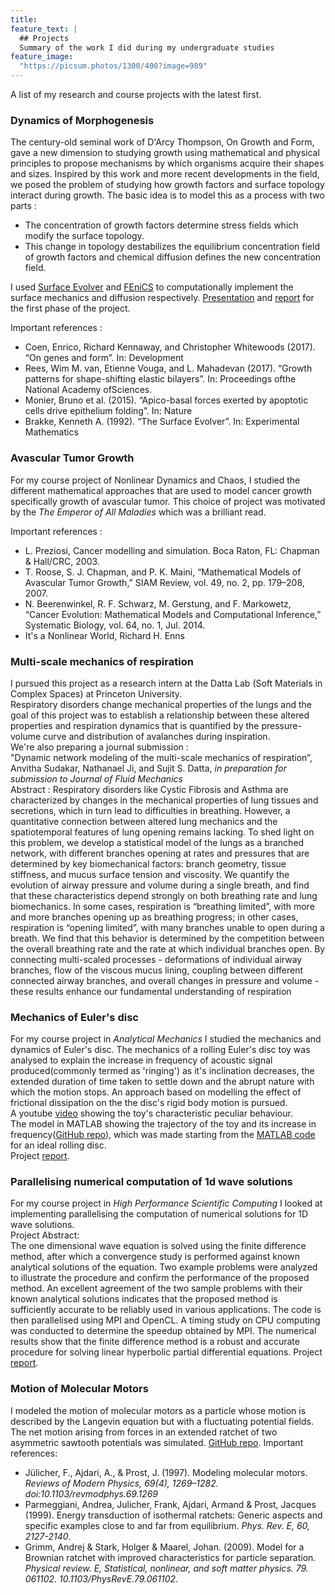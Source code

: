 ```yaml
---
title: 
feature_text: |
  ## Projects
  Summary of the work I did during my undergraduate studies
feature_image: 
  "https://picsum.photos/1300/400?image=989"
---
```

A list of my research and course projects with the latest first.

### Dynamics of Morphogenesis
  The century-old seminal work of D'Arcy Thompson, On Growth and Form, gave a new dimension to studying growth using mathematical and physical principles to propose mechanisms by which organisms acquire their shapes and sizes. Inspired by this work and more recent developments in the field, we posed the problem of studying how growth factors and surface topology interact during growth. The basic idea is to model this as a process with two parts :  
  - The concentration of growth factors determine stress fields which modify the surface topology. 
  - This change in topology destabilizes the equilibrium concentration field of growth factors and chemical diffusion defines the new concentration field.  
  
  I used [Surface Evolver](https://facstaff.susqu.edu/brakke/evolver/evolver.html) and [FEniCS](https://fenicsproject.org/) to computationally implement the surface mechanics and diffusion respectively.
  [Presentation](https://bighome.iitb.ac.in/index.php/s/w8C7RURfTbh2BhU) and [report](https://bighome.iitb.ac.in/index.php/s/TC0Xl9Ild2l7kfM) for the first phase of the project.  
  
  Important references :  
 - Coen, Enrico, Richard Kennaway, and Christopher Whitewoods (2017). “On genes and form”. In: Development
 - Rees, Wim M. van, Etienne Vouga, and L. Mahadevan (2017). “Growth patterns for shape-shifting elastic bilayers”. In: Proceedings ofthe National Academy ofSciences.
 - Monier, Bruno et al. (2015). “Apico-basal forces exerted by apoptotic cells drive epithelium folding”. In: Nature 
 - Brakke, Kenneth A. (1992). “The Surface Evolver”. In: Experimental Mathematics
  
### Avascular Tumor Growth
  For my course project of Nonlinear Dynamics and Chaos, I studied the different mathematical approaches that are used to model cancer growth specifically growth of avascular tumor. This choice of project was motivated by the *The Emperor of All Maladies* which was a brilliant read.  
  
  Important references :
  - L. Preziosi, Cancer modelling and simulation. Boca Raton, FL: Chapman & Hall/CRC, 2003.
  -  T. Roose, S. J. Chapman, and P. K. Maini, “Mathematical Models of Avascular Tumor Growth,” SIAM Review, vol. 49, no. 2, pp. 179–208, 2007.
  - N. Beerenwinkel, R. F. Schwarz, M. Gerstung, and F. Markowetz, “Cancer Evolution: Mathematical Models and Computational Inference,” Systematic Biology, vol. 64, no. 1, Jul. 2014.
  - It's a Nonlinear World, Richard H. Enns
  
### Multi-scale mechanics of respiration
  I pursued this project as a research intern at the Datta Lab (Soft Materials in Complex Spaces) at Princeton University.  
  Respiratory disorders change mechanical properties of the lungs and the goal of this project was to establish a relationship between these altered properties and respiration dynamics that is quantified by the pressure-volume curve and distribution of avalanches during inspiration.  
  We're also preparing a journal submission :  
  "Dynamic network modeling of the multi-scale mechanics of respiration”, Anvitha Sudakar, Nathanael Ji, and Sujit S. Datta, *in preparation for submission to Journal of Fluid Mechanics*  
  Abstract : 
  Respiratory disorders like Cystic Fibrosis and Asthma are characterized by changes in the mechanical properties of lung tissues and secretions, which in turn lead to difficulties in breathing. However, a quantitative connection between altered lung mechanics and the
spatiotemporal features of lung opening remains lacking. To shed light on this problem, we
develop a statistical model of the lungs as a branched network, with different branches
opening at rates and pressures that are determined by key biomechanical factors: branch
geometry, tissue stiffness, and mucus surface tension and viscosity. We quantify the
evolution of airway pressure and volume during a single breath, and find that these
characteristics depend strongly on both breathing rate and lung biomechanics. In some
cases, respiration is “breathing limited”, with more and more branches opening up as
breathing progress; in other cases, respiration is “opening limited”, with many branches
unable to open during a breath. We find that this behavior is determined by the competition
between the overall breathing rate and the rate at which individual branches open. By
connecting multi-scaled processes - deformations of individual airway branches, flow of the
viscous mucus lining, coupling between different connected airway branches, and overall
changes in pressure and volume - these results enhance our fundamental understanding of
respiration
  
### Mechanics of Euler's disc
  For my course project in *Analytical Mechanics* I studied the mechanics and dynamics of Euler's disc. The mechanics of a rolling Euler's disc toy was analysed to explain the increase in frequency of acoustic signal produced(commonly termed as 'ringing') as it's inclination decreases, the extended duration of time taken to settle down and the abrupt nature with which the motion stops. An approach based on modelling the effect of frictional dissipation on the the disc's rigid body motion is pursued.  
  A youtube [video](https://www.youtube.com/watch?v=rFtYzVJcWyA) showing the toy's characteristic peculiar behaviour.    
  The model in MATLAB showing the trajectory of the toy and its increase in frequency([GitHub repo](https://github.com/anvitha-s/Eulers-Disc)), which was made starting from the [MATLAB code](https://rotations.berkeley.edu/the-rolling-disk/) for an ideal rolling disc.  
  Project [report](https://bighome.iitb.ac.in/index.php/s/LFzGl91dESq2g6K).
### Parallelising numerical computation of 1d wave solutions
  For my course project in *High Performance Scientific Computing* I looked at implementing parallelising the computation of numerical solutions for 1D wave solutions.  
  Project Abstract:  
  The one dimensional wave equation is solved using the finite difference method, after which a convergence study is performed against known analytical solutions of the equation. Two example problems were analyzed to illustrate the procedure and confirm the performance of the proposed method. An excellent agreement of the two sample problems with their known analytical solutions indicates that the proposed method is sufficiently accurate to be reliably used in various applications. The code is then parallelised using MPI and OpenCL. A timing study on CPU computing was conducted to determine the speedup obtained by MPI. The numerical results show that the finite difference method is a robust and accurate procedure for solving linear hyperbolic partial differential equations.
  Project [report](https://bighome.iitb.ac.in/index.php/s/6kgLRfz4SOimuFi).

### Motion of Molecular Motors
  I modeled the motion of molecular motors as a particle whose motion is described by the Langevin equation but with a fluctuating potential fields. The net motion arising from forces in an extended ratchet of two asymmetric sawtooth potentials was simulated. 
  [GitHub repo](https://github.com/anvitha-s/motor-model).
  Important references:
  - Jülicher, F., Ajdari, A., & Prost, J. (1997). Modeling molecular motors. *Reviews of Modern Physics, 69(4), 1269–1282. doi:10.1103/revmodphys.69.1269*
  - Parmeggiani, Andrea, Julicher, Frank, Ajdari, Armand & Prost, Jacques (1999). Energy transduction of isothermal ratchets: Generic aspects and specific examples close to and far from equilibrium. *Phys. Rev. E, 60, 2127-2140*. 
  - Grimm, Andrej & Stark, Holger & Maarel, Johan. (2009). Model for a Brownian ratchet with improved characteristics for particle separation. *Physical review. E, Statistical, nonlinear, and soft matter physics. 79. 061102. 10.1103/PhysRevE.79.061102*.
